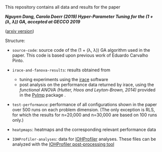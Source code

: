 This repository contains all data and results for the paper 

***Nguyen Dang, Carola Doerr (2019) Hyper-Parameter Tuning for the (1 + (λ, λ)) GA, accepted at GECCO 2019*** 

([arxiv version](https://arxiv.org/abs/1904.04608))

Structure:

* ```source-code```: source code of the (1 + (λ, λ)) GA algorithm used in the paper. This code is based upon previous work of Eduardo Carvalho Pinto.

* ```irace-and-fanova-results```: results obtained from
	- tuning experiments using the [irace](http://iridia.ulb.ac.be/irace/) software 
	- post analysis on the performance data returned by irace, using the *functional ANOVA (Hutter, Hoos and Leyton-Brown, 2014)* provided in the [PyImp](https://github.com/automl/ParameterImportance) package .

* ```test-performance```: performance of all configurations shown in the paper over 500 runs on each problem dimension. (The only exception is RLS, for which the results for n=20,000 and n=30,000 are based on 100 runs only.)

* ```heatpmaps```: heatmaps and the corresponding relevant performance data

* ```IOHProfiler-analyses```: data for [IOHProfiler](https://github.com/IOHprofiler) analyses. These files can be analyzed with the [IOHProfiler post-processing tool](http://iohprofiler.liacs.nl/) 
